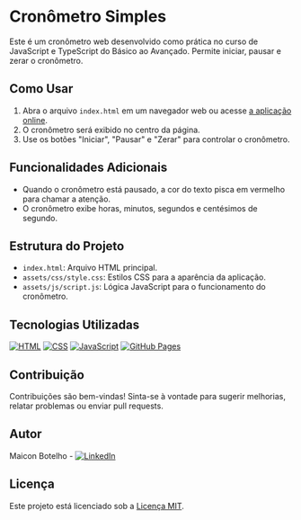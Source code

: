# Cronômetro Simples

Este é um cronômetro web desenvolvido como prática no curso de JavaScript e TypeScript do Básico ao Avançado. Permite iniciar, pausar e zerar o cronômetro.

## Como Usar

1. Abra o arquivo `index.html` em um navegador web ou acesse [a aplicação online](https://appcronometro.maiconbotelho.com.br/).
2. O cronômetro será exibido no centro da página.
3. Use os botões "Iniciar", "Pausar" e "Zerar" para controlar o cronômetro.

## Funcionalidades Adicionais

- Quando o cronômetro está pausado, a cor do texto pisca em vermelho para chamar a atenção.
- O cronômetro exibe horas, minutos, segundos e centésimos de segundo.

## Estrutura do Projeto

- `index.html`: Arquivo HTML principal.
- `assets/css/style.css`: Estilos CSS para a aparência da aplicação.
- `assets/js/script.js`: Lógica JavaScript para o funcionamento do cronômetro.

## Tecnologias Utilizadas

[![HTML](https://img.shields.io/badge/HTML-5-orange)](https://www.w3.org/html/)
[![CSS](https://img.shields.io/badge/CSS-3-blue)](https://www.w3.org/Style/CSS/)
[![JavaScript](https://img.shields.io/badge/JavaScript-ES6-yellow)](https://developer.mozilla.org/en-US/docs/Web/JavaScript)
[![GitHub Pages](https://img.shields.io/badge/GitHub_Pages-Deployed-brightgreen)](https://appcronometro.maiconbotelho.com.br/)

## Contribuição

Contribuições são bem-vindas! Sinta-se à vontade para sugerir melhorias, relatar problemas ou enviar pull requests.

## Autor

Maicon Botelho - [![LinkedIn](https://img.shields.io/badge/LinkedIn-Maicon_Botelho-blue)](https://www.linkedin.com/in/maiconbotelho/)




## Licença

Este projeto está licenciado sob a [Licença MIT](LICENSE).
